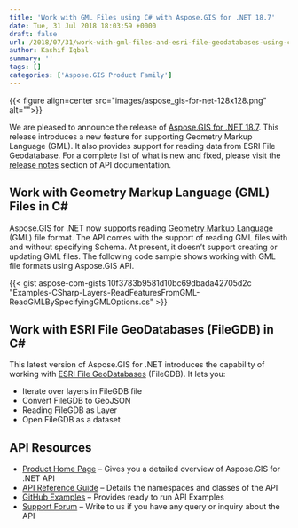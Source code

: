 ```yaml
---
title: 'Work with GML Files using C# with Aspose.GIS for .NET 18.7'
date: Tue, 31 Jul 2018 18:03:59 +0000
draft: false
url: /2018/07/31/work-with-gml-files-and-esri-file-geodatabases-using-csharp-gis-library/
author: Kashif Iqbal
summary: ''
tags: []
categories: ['Aspose.GIS Product Family']
---
```




{{< figure align=center src="images/aspose_gis-for-net-128x128.png" alt="">}}


We are pleased to announce the release of [Aspose.GIS for .NET 18.7][1]. This release introduces a new feature for supporting Geometry Markup Language (GML). It also provides support for reading data from ESRI File Geodatabase. For a complete list of what is new and fixed, please visit the [release notes][2] section of API documentation.

## Work with Geometry Markup Language (GML) Files in C#

Aspose.GIS for .NET now supports reading [Geometry Markup Language][3] (GML) file format. The API comes with the support of reading GML files with and without specifying Schema. At present, it doesn’t support creating or updating GML files. The following code sample shows working with GML file formats using Aspose.GIS API.

{{< gist aspose-com-gists 10f3783b9581d10bc69dbada42705d2c "Examples-CSharp-Layers-ReadFeaturesFromGML-ReadGMLBySpecifyingGMLOptions.cs" >}}

## Work with ESRI File GeoDatabases (FileGDB) in C#

This latest version of Aspose.GIS for .NET introduces the capability of working with [ESRI File GeoDatabases][4] (FileGDB). It lets you:

*   Iterate over layers in FileGDB file
*   Convert FileGDB to GeoJSON
*   Reading FileGDB as Layer
*   Open FileGDB as a dataset

## API Resources

*   [Product Home Page][5] – Gives you a detailed overview of Aspose.GIS for .NET API
*   [API Reference Guide][6] – Details the namespaces and classes of the API
*   [GitHub Examples][7] – Provides ready to run API Examples
*   [Support Forum][8] – Write to us if you have any query or inquiry about the API




[1]: https://www.nuget.org/packages/Aspose.GIS/
[2]: https://docs.aspose.com/display/gisnet/Aspose.GIS+for+.NET+18.7+Release+Notes
[3]: https://docs.aspose.com/gis/net/developer-guide/
[4]: https://docs.aspose.com/gis/net/developer-guide/
[5]: https://products.aspose.com/gis/net
[6]: https://apireference.aspose.com/net/gis
[7]: https://github.com/aspose-gis/Aspose.GIS-for-.NET
[8]: https://forum.aspose.com/c/gis




